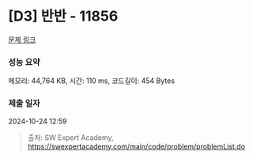 # [D3] 반반 - 11856 

[문제 링크](https://swexpertacademy.com/main/code/problem/problemDetail.do?contestProbId=AXjS1GXqZ8gDFATi) 

### 성능 요약

메모리: 44,764 KB, 시간: 110 ms, 코드길이: 454 Bytes

### 제출 일자

2024-10-24 12:59



> 출처: SW Expert Academy, https://swexpertacademy.com/main/code/problem/problemList.do